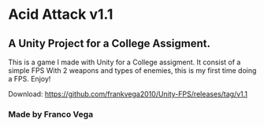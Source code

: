 # Acid Attack v1.1
## A Unity Project for a College Assigment.

This is a game I made with Unity for a College assigment.
It consist of a simple FPS With 2 weapons and types of enemies, this is my first time doing a FPS.
Enjoy!

Download: https://github.com/frankvega2010/Unity-FPS/releases/tag/v1.1

### Made by Franco Vega
